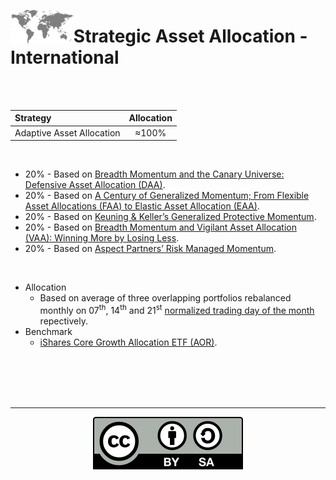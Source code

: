 <a name="top"> </a> <img align='left' alt='Logo' src='./files/world.svg' width='20%'>
                      
# Strategic Asset Allocation - International

<br/>
<br/>

| **Strategy** &nbsp; &nbsp; &nbsp; &nbsp; &nbsp; &nbsp; &nbsp; &nbsp; &nbsp; &nbsp; &nbsp; &nbsp;                           |**Allocation**|
|:------------------------------------------------------|:------------:|
| Adaptive Asset Allocation     |     ≈100%    |

<br/>

* 20% - Based on [Breadth Momentum and the Canary Universe: Defensive Asset Allocation (DAA)](https://papers.ssrn.com/sol3/papers.cfm?abstract_id=3212862).
* 20% - Based on [A Century of Generalized Momentum; From Flexible Asset Allocations (FAA) to Elastic Asset Allocation (EAA)](https://papers.ssrn.com/sol3/papers.cfm?abstract_id=2543979).
* 20% - Based on [Keuning & Keller’s Generalized Protective Momentum](https://allocatesmartly.com/keuning-kellers-generalized-protective-momentum/).
* 20% - Based on [Breadth Momentum and Vigilant Asset Allocation (VAA): Winning More by Losing Less](https://papers.ssrn.com/sol3/papers.cfm?abstract_id=3002624).
* 20% - Based on [Aspect Partners’ Risk Managed Momentum](https://allocatesmartly.com/aspect-partners-risk-managed-momentum/).  

<br/>

- Allocation
    - Based on average of three overlapping portfolios rebalanced monthly on 07<sup>th</sup>, 14<sup>th</sup> and 21<sup>st</sup> [normalized trading day of the month](https://allocatesmartly.com/faqs/#normalizing-days) repectively.  
- Benchmark 
    - [iShares Core Growth Allocation ETF (AOR)](https://www.ishares.com/us/products/239756/).

<br/>
<br/>
<br/>
<br/>

---

<p align="center"><img src="./files/cc-by-sa.svg"/)</p>

